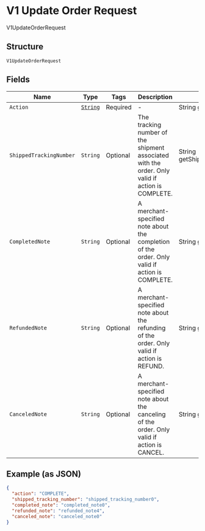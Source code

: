 
# V1 Update Order Request

V1UpdateOrderRequest

## Structure

`V1UpdateOrderRequest`

## Fields

| Name | Type | Tags | Description | Getter |
|  --- | --- | --- | --- | --- |
| `Action` | [`String`](/doc/models/v1-update-order-request-action.md) | Required | - | String getAction() |
| `ShippedTrackingNumber` | `String` | Optional | The tracking number of the shipment associated with the order. Only valid if action is COMPLETE. | String getShippedTrackingNumber() |
| `CompletedNote` | `String` | Optional | A merchant-specified note about the completion of the order. Only valid if action is COMPLETE. | String getCompletedNote() |
| `RefundedNote` | `String` | Optional | A merchant-specified note about the refunding of the order. Only valid if action is REFUND. | String getRefundedNote() |
| `CanceledNote` | `String` | Optional | A merchant-specified note about the canceling of the order. Only valid if action is CANCEL. | String getCanceledNote() |

## Example (as JSON)

```json
{
  "action": "COMPLETE",
  "shipped_tracking_number": "shipped_tracking_number0",
  "completed_note": "completed_note0",
  "refunded_note": "refunded_note4",
  "canceled_note": "canceled_note0"
}
```


